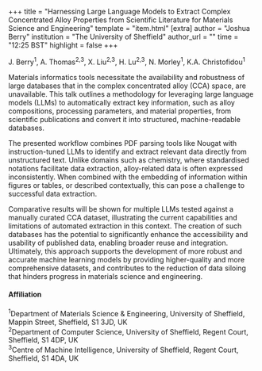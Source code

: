 +++
title = "Harnessing Large Language Models to Extract Complex Concentrated Alloy Properties from Scientific Literature for Materials Science and Engineering"
template = "item.html"
[extra]
author = "Joshua Berry"
institution = "The University of Sheffield"
author_url = ""
time = "12:25 BST"
highlight = false
+++

J. Berry<sup>1</sup>, A. Thomas<sup>2,3</sup>, X. Liu<sup>2,3</sup>, H. Lu<sup>2,3</sup>, N. Morley<sup>1</sup>, K.A. Christofidou<sup>1</sup>

Materials informatics tools necessitate the availability and robustness of large databases that in the complex concentrated alloy (CCA) space, are unavailable. This talk outlines a methodology for leveraging large language models (LLMs) to automatically extract key information, such as alloy compositions, processing parameters, and material properties, from scientific publications and convert it into structured, machine-readable databases.

The presented workflow combines PDF parsing tools like Nougat with instruction-tuned LLMs to identify and extract relevant data directly from unstructured text. Unlike domains such as chemistry, where standardised notations facilitate data extraction, alloy-related data is often expressed inconsistently. When combined with the embedding of information within figures or tables, or described contextually, this can pose a challenge to successful data extraction. 

Comparative results will be shown for multiple LLMs tested against a manually curated CCA dataset, illustrating the current capabilities and limitations of automated extraction in this context. The creation of such databases has the potential to significantly enhance the accessibility and usability of published data, enabling broader reuse and integration. Ultimately, this approach supports the development of more robust and accurate machine learning models by providing higher-quality and more comprehensive datasets, and contributes to the reduction of data siloing that hinders progress in materials science and engineering.

#### Affiliation
<sup>1</sup>Department of Materials Science & Engineering, University of Sheffield, Mappin Street, Sheffield, S1 3JD, UK  
<sup>2</sup>Department of Computer Science, University of Sheffield, Regent Court, Sheffield, S1 4DP, UK  
<sup>3</sup>Centre of Machine Intelligence, University of Sheffield, Regent Court, Sheffield, S1 4DA, UK